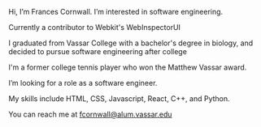 Hi, I’m Frances Cornwall. I’m interested in software engineering.

Currently a contributor to Webkit's WebInspectorUI

I graduated from Vassar College with a bachelor's degree in biology, and decided to pursue software engineering after college

I'm a former college tennis player who won the Matthew Vassar award.

I’m looking for a role as a software engineer.

My skills include HTML, CSS, Javascript, React, C++, and Python.

You can reach me at fcornwall@alum.vassar.edu

<!---
francescorn/francescorn is a ✨ special ✨ repository because its `README.md` (this file) appears on your GitHub profile.
You can click the Preview link to take a look at your changes.
--->
